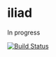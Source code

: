 # iliad
In progress

[![Build Status](https://travis-ci.org/zainab-ali/iliad-1.svg?branch=add_travis)](https://travis-ci.org/zainab-ali/iliad-1)
